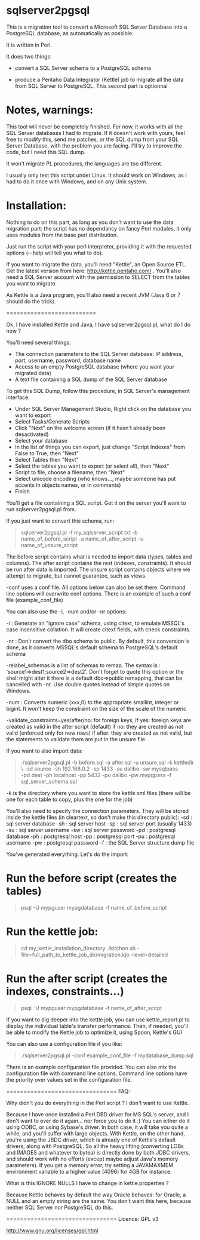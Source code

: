 sqlserver2pgsql
===========

This is a migration tool to convert a Microsoft SQL Server Database into a PostgreSQL database, as automatically as possible.

It is written in Perl.


It does two things:

  * convert a SQL Server schema to a PostgreSQL schema

  * produce a Pentaho Data Integrator (Kettle) job to migrate 
    all the data from SQL Server to PostgreSQL. This second part is optionnal


Notes, warnings:
==========================
This tool will never be completely finished. For now, it works with all the SQL Server
databases I had to migrate. If it doesn't work with yours, feel free to modify this,
send me patches, or the SQL dump from your SQL Server Database, with the
problem you are facing. I'll try to improve the code, but I need this SQL dump.

It won't migrate PL procedures, the languages are too different.

I usually only test this script under Linux. It should work on Windows, as I had to do it once
with Windows, and on any Unix system.

Installation:
==========================
Nothing to do on this part, as long as you don't want to use the data migration part: the script
has no dependancy on fancy Perl modules, it only uses modules from the base perl distribution.

Just run the script with your perl interpreter, providing it with the requested options (--help
will tell you what to do).

If you want to migrate the data, you'll need "Kettle", an Open Source ETL. Get the latest version
from here: http://kettle.pentaho.com/ .
You'll also need a SQL Server account with the permission to SELECT from the tables you want to migrate.

As Kettle is a Java program, you'll also need a recent JVM (Java 6 or 7 should do the trick).

==========================

Ok, I have installed Kettle and Java, I have sqlserver2pgsql.pl, what do I do now ?

You'll need several things:

  * The connection parameters to the SQL Server database:
    IP address, port, username, password, database name
  * Access to an empty PostgreSQL database (where you want your migrated data)
  * A text file containing a SQL dump of the SQL Server database

To get this SQL Dump, follow this procedure, in SQL Server's management interface:
  * Under SQL Server Management Studio, Right click on the database you want to export
  * Select Tasks/Generate Scripts
  * Click "Next" on the welcome screen (if it hasn't already been desactivated)
  * Select your database
  * In the list of things you can export, just change "Script Indexes" from False to True, then "Next"
  * Select Tables then "Next"
  * Select the tables you want to export (or select all), then "Next"
  * Script to file, choose a filename, then "Next"
  * Select unicode encoding (who knows…, maybe someone has put accents in objects names, or in comments)
  * Finish

You'll get a file containing a SQL script. Get it on the server you'll want to
run sqlserver2pgsql.pl from.

If you just want to convert this schema, run:

> sqlserver2pgsql.pl -f my_sqlserver_script.txt -b name_of_before_script -a name_of_after_script -u name_of_unsure_script

The before script contains what is needed to import data (types, tables and columns).
The after script contains the rest (indexes, constraints). It should be run
after data is imported. The unsure script contains objects where we attempt to migrate, but cannot guarantee,
such as views.

-conf uses a conf file. All options below can also be set there. Command line options will overwrite conf options.
There is an example of such a conf file (example_conf_file)

You can also use the -i, -num and/or -nr options:

-i  : Generate an "ignore case" schema, using citext, to emulate MSSQL's case insensitive collation.
      It will create citext fields, with check constraints.

-nr : Don't convert the dbo schema to public. By default, this conversion is done, as it converts MSSQL's default
schema to PostgreSQL's default schema

-relabel_schemas is a list of schemas to remap. The syntax is : 'source1=>dest1;source2=>dest2'. Don't forget to quote this option or the shell might alter it
there is a default dbo=>public remapping, that can be cancelled with -nr. Use double quotes instead of simple quotes on Windows.

-num : Converts numeric (xxx,0) to the appropriate smallint, integer or bigint. It won't keep the constraint on
the size of the scale of the numeric

-validate_constraints=yes/after/no: for foreign keys, if yes: foreign keys are created as valid in the after script (default)
                                                      if no: they are created as not valid (enforced only for new rows)
                                                      if after: they are created as not valid, but the statements to validate them are put in the unsure file

If you want to also import data:

> ./sqlserver2pgsql.pl -b before.sql -a after.sql -u unsure.sql -k kettledir \ 
  -sd source -sh 192.168.0.2 -sp 1433 -su dalibo -sw mysqlpass \
  -pd dest -ph localhost -pp 5432 -pu dalibo -pw mypgpass -f sql_server_schema.sql

-k is the directory where you want to store the kettle xml files (there will be
one for each table to copy, plus the one for the job)

You'll also need to specify the connection parameters. They will be stored inside the kettle files (in
cleartext, so don't make this directory public):
-sd : sql server database
-sh : sql server host
-sp : sql server port (usually 1433)
-su : sql server username
-sw : sql server password
-pd : postgresql database
-ph : postgresql host
-pp : postgresql port
-pu : postgresql username
-pw : postgresql password
-f  : the SQL Server structure dump file

You've generated everything. Let's do the import:

# Run the before script (creates the tables)
> psql -U mypguser mypgdatabase -f name_of_before_script
# Run the kettle job:
> cd my_kettle_installation_directory
> ./kitchen.sh -file=full_path_to_kettle_job_dir/migration.kjb -level=detailed
# Run the after script (creates the indexes, constraints...)
> psql -U mypguser mypgdatabase -f name_of_after_script

If you want to dig deeper into the kettle job, you can use kettle_report.pl to display the individual table's transfer performance. Then, if needed, you'll be able to modify the Kettle job to optimize it, using Spoon, Kettle's GUI

You can also use a configuration file if you like:

> ./sqlserver2pgsql.pl -conf example_conf_file -f mydatabase_dump.sql

There is an example configuration file provided. You can also mix the configuration file with command line options. Command line options have the priority over values set in the configuration file.

================================
FAQ:

Why didn't you do everything in the Perl script ? I don't want to use Kettle.

Because I have once installed a Perl DBD driver for MS SQL's server, and I don't want to ever do it again... nor 
force you to do it :) You can either do it using ODBC, or using Sybase's driver. In both case, it will take you 
quite a while, and you'll suffer with large objects. With Kettle, on the other hand, you're using the JBDC driver, 
which is already one of Kettle's default drivers, along with PostgreSQL. So all the heavy lifting (converting 
LOBs and IMAGES and whatever to bytea) is directly done by both JDBC drivers, and should work with no efforts 
(except maybe adjust Java's memory parameters). If you get a memory error, try setting a JAVAMAXMEM environment 
variable to a higher value (4096) for 4GB for instance.



What is this IGNORE NULLS I have to change in kettle.properties ?

Because Kettle behaves by default the way Oracle behaves: for Oracle, a NULL and an empty string are the same. 
You don't want this here, because neither SQL Server nor PostgreSQL do this.

================================
Licence: GPL v3

http://www.gnu.org/licenses/gpl.html

